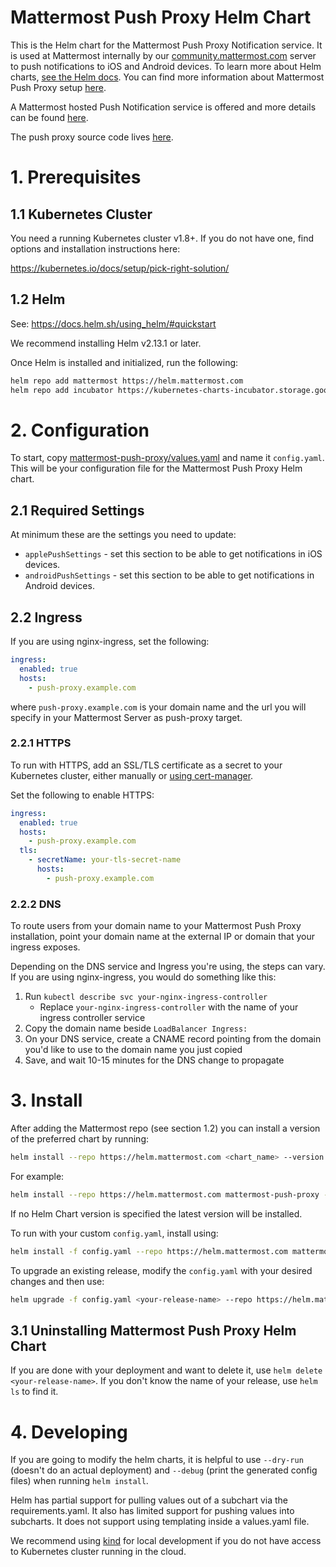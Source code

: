 Mattermost Push Proxy Helm Chart
====================================================

This is the Helm chart for the Mattermost Push Proxy Notification service. It is used at Mattermost internally by our [community.mattermost.com](https://community.mattermost.com) server to push notifications to iOS and Android devices. To learn more about Helm charts, [see the Helm docs](https://helm.sh/docs/). You can find more information about Mattermost Push Proxy setup [here](https://developers.mattermost.com/contribute/mobile/push-notifications/service/).

A Mattermost hosted Push Notification service is offered and more details can be found [here](https://docs.mattermost.com/mobile/mobile-hpns.html).

The push proxy source code lives [here](https://github.com/mattermost/mattermost-push-proxy).

# 1. Prerequisites

## 1.1 Kubernetes Cluster

You need a running Kubernetes cluster v1.8+. If you do not have one, find options and installation instructions here:

https://kubernetes.io/docs/setup/pick-right-solution/ 

## 1.2 Helm

See: https://docs.helm.sh/using_helm/#quickstart

We recommend installing Helm v2.13.1 or later.

Once Helm is installed and initialized, run the following:

```bash
helm repo add mattermost https://helm.mattermost.com
helm repo add incubator https://kubernetes-charts-incubator.storage.googleapis.com/
```

# 2. Configuration

To start, copy [mattermost-push-proxy/values.yaml](https://github.com/mattermost/mattermost-helm/blob/master/charts/mattermost-push-proxy/values.yaml) and name it `config.yaml`. This will be your configuration file for the Mattermost Push Proxy Helm chart.


## 2.1 Required Settings

At minimum these are the settings you need to update:

* `applePushSettings` - set this section to be able to get notifications in iOS devices.
* `androidPushSettings` - set this section to be able to get notifications in Android devices.


## 2.2 Ingress

If you are using nginx-ingress, set the following:

```yaml
ingress:
  enabled: true
  hosts:
    - push-proxy.example.com
```

where `push-proxy.example.com` is your domain name and the url you will specify in your Mattermost Server as push-proxy target.

### 2.2.1 HTTPS

To run with HTTPS, add an SSL/TLS certificate as a secret to your Kubernetes cluster, either manually or [using cert-manager](#certificate-manager).

Set the following to enable HTTPS:

```yaml
ingress:
  enabled: true
  hosts:
    - push-proxy.example.com
  tls:
    - secretName: your-tls-secret-name
      hosts:
        - push-proxy.example.com
```

### 2.2.2 DNS

To route users from your domain name to your Mattermost Push Proxy installation, point your domain name at the external IP or domain that your ingress exposes.

Depending on the DNS service and Ingress you're using, the steps can vary. If you are using nginx-ingress, you would do something like this:

1. Run `kubectl describe svc your-nginx-ingress-controller`
    * Replace `your-nginx-ingress-controller` with the name of your ingress controller service
2. Copy the domain name beside `LoadBalancer Ingress:`
3. On your DNS service, create a CNAME record pointing from the domain you'd like to use to the domain name you just copied
4. Save, and wait 10-15 minutes for the DNS change to propagate

# 3. Install

After adding the Mattermost repo (see section 1.2) you can install a version of the preferred chart by running:

```bash
helm install --repo https://helm.mattermost.com <chart_name> --version <version_number>
```

For example:
```bash
helm install --repo https://helm.mattermost.com mattermost-push-proxy --version v0.2.1
```

If no Helm Chart version is specified the latest version will be installed.

To run with your custom `config.yaml`, install using:
```bash
helm install -f config.yaml --repo https://helm.mattermost.com mattermost-push-proxy
```

To upgrade an existing release, modify the `config.yaml` with your desired changes and then use:
```bash
helm upgrade -f config.yaml <your-release-name> --repo https://helm.mattermost.com mattermost-push-proxy
```

## 3.1 Uninstalling Mattermost Push Proxy Helm Chart

If you are done with your deployment and want to delete it, use `helm delete <your-release-name>`. If you don't know the name of your release, use `helm ls` to find it.


# 4. Developing

If you are going to modify the helm charts, it is helpful to use `--dry-run` (doesn't do an actual deployment) and `--debug` (print the generated config files) when running `helm install`.

Helm has partial support for pulling values out of a subchart via the requirements.yaml. It also has limited support for pushing values into subcharts. It does not support using templating inside a values.yaml file.

We recommend using [kind](https://github.com/kubernetes-sigs/kind) for local development if you do not have access to Kubernetes cluster running in the cloud.
